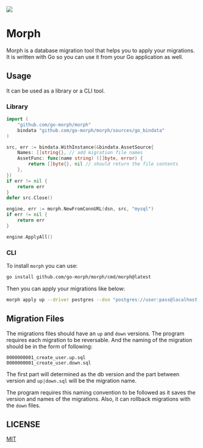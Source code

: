 ![](https://avatars.githubusercontent.com/u/80110794?s=200&v=4)

# Morph

Morph is a database migration tool that helps you to apply your migrations. It is written with Go so you can use it from your Go application as well.

## Usage

It can be used as a library or a CLI tool.

### Library

```Go
import (
    "github.com/go-morph/morph"
    bindata "github.com/go-morph/morph/sources/go_bindata"
)

src, err := bindata.WithInstance(&bindata.AssetSource{
    Names: []string{}, // add migration file names
    AssetFunc: func(name string) ([]byte, error) {
        return []byte{}, nil // should return the file contents
    },
})
if err != nil {
    return err
}
defer src.Close()

engine, err := morph.NewFromConnURL(dsn, src, "mysql")
if err != nil {
    return err
}

engine.ApplyAll()

```

### CLI

To install `morph` you can use:

```bash
go install github.com/go-morph/morph/cmd/morph@latest
```

Then you can apply your migrations like below:

```bash
morph apply up --driver postgres --dsn "postgres://user:pass@localhost:5432/mydb?sslmode=disable" --path ./db/migrations/postgres --number 1
```

## Migration Files

The migrations files should have an `up` and `down` versions. The program requires each migration to be reversable. And the naming of the migration should be in the form of following:
```
0000000001_create_user.up.sql
0000000001_create_user.down.sql
```

The first part will determined as the db version and the part between version and `up|down.sql` will be the migration name.

The program requires this naming convention to be followed as it saves the version and names of the migrations. Also, it can rollback migrations with the `down` files.

## LICENSE

[MIT](LICENSE)
